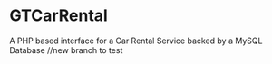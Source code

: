 GTCarRental
===========

A PHP based interface for a Car Rental Service backed by a MySQL Database
//new branch to test 
